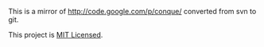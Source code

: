 
This is a mirror of http://code.google.com/p/conque/ converted from svn to git.

This project is [MIT Licensed](http://opensource.org/licenses/mit-license.php).
